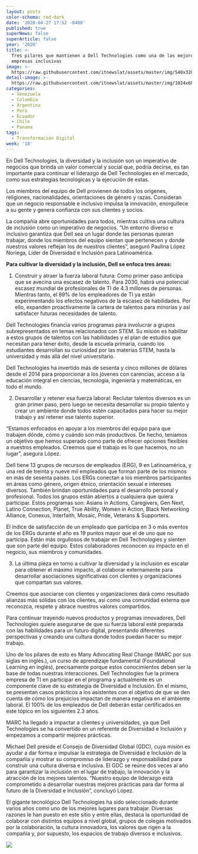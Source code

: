 ```yaml
---
layout: posts
color-schema: red-dark
date: '2020-04-27 17:52 -0400'
published: true
superNews: false
superArticle: false
year: '2020'
title: >-
  Tres pilares que mantienen a Dell Technologies como una de las mejores
  empresas inclusivas
image: >-
  https://raw.githubusercontent.com/itnewslat/assets/master/img/540x320/Reunion-Ejecutivos-p.jpg
detail-image: >-
  https://raw.githubusercontent.com/itnewslat/assets/master/img/1024x680/Reunion-Ejecutivos-g.jpg
categories:
  - Venezuela
  - Colombia
  - Argentina
  - Perú
  - Ecuador
  - Chile
  - Panama
tags:
  - Transformación Digital
week: '18'
---
```

En Dell Technologies, la diversidad y la inclusión son un imperativo de negocios que brinda un valor comercial y social que, podría decirse, es tan importante para continuar el liderazgo de Dell Technologies en el mercado, como sus estrategias tecnológicas y la ejecución de estas.

Los miembros del equipo de Dell provienen de todos los orígenes, religiones, nacionalidades, orientaciones de género y razas. Consideran que un negocio responsable e inclusivo impulsa la innovación, enorgullece a su gente y genera confianza con sus clientes y socios.

La compañía abre oportunidades para todos, mientras cultiva una cultura de inclusión como un imperativo de negocios. “Un entorno diverso e inclusivo garantiza que Dell sea un lugar donde las personas quieran trabajar, donde los miembros del equipo sientan que pertenecen y donde nuestros valores reflejan los de nuestros clientes”, aseguró Paulina López Noriega, Líder de Diversidad e Inclusión para Latinoamérica.

**Para cultivar la diversidad y la inclusión, Dell se enfoca tres áreas:**

1.	Construir y atraer la fuerza laboral futura: Como primer paso anticipa que se avecina una escasez de talento. Para 2030, habrá una potencial escasez mundial de profesionales de TI de 4.3 millones de personas. Mientras tanto, el 89% de los empleadores de TI ya están experimentando los efectos negativos de la escasez de habilidades. Por ello, expanden proactivamente la cartera de talentos para minorías y así satisfacer futuras necesidades de talento.

Dell Technologies financia varios programas para involucrar a grupos subrepresentados en temas relacionados con STEM. Su misión es habilitar a estos grupos de talentos con las habilidades y el plan de estudios que necesitan para tener éxito, desde la escuela primaria, cuando los estudiantes desarrollan su curiosidad por las materias STEM, hasta la universidad y más allá del nivel universitario.

Dell Technologies ha invertido más de sesenta y cinco millones de dólares desde el 2014 para proporcionar a los jóvenes con carencias, acceso a la educación integral en ciencias, tecnología, ingeniería y matemáticas, en todo el mundo.

2.	Desarrollar y retener esa fuerza laboral: Reclutar talentos diversos es un gran primer paso, pero luego se necesita desarrollar su propio talento y crear un ambiente donde todos estén capacitados para hacer su mejor trabajo y así retener ese talento superior.

“Estamos enfocados en apoyar a los miembros del equipo para que trabajen dónde, cómo y cuándo son más productivos. De hecho, teníamos un objetivo que hemos superado como parte de ofrecer opciones flexibles a nuestros empleados. Creemos que el trabajo es lo que hacemos, no un lugar”, asegura López.

Dell tiene 13 grupos de recursos de empleados (ERG), 9 en Latinoamérica, y una red de treinta y nueve mil empleados que forman parte de los mismos en más de sesenta países. Los ERGs conectan a los miembros participantes en áreas como género, origen étnico, orientación sexual e intereses diversos. También brindan oportunidades para el desarrollo personal y profesional. Todos los grupos están abiertos a cualquiera que quiera participar. Estos programas son: Asians in Actions, Caregivers, Gen Next, Latino Connection, Planet, True Ability, Women in Action, Black Networking Alliance, Conexus, Interfaith, Mosaic, Pride, Veterans & Supporters.

El índice de satisfacción de un empleado que participa en 3 o más eventos de los ERGs durante el año es 19 puntos mayor que el de uno que no participa. Están más orgullosos de trabajar en Dell Technologies y sienten que son parte del equipo.  Estos colaboradores reconocen su impacto en el negocio, sus miembros y comunidades.

3.	La última pieza en torno a cultivar la diversidad y la inclusión es escalar para obtener el máximo impacto, al colaborar externamente para desarrollar asociaciones significativas con clientes y organizaciones que compartan sus valores.
 
Creemos que asociarse con clientes y organizaciones dará como resultado alianzas más sólidas con los clientes, así como una comunidad externa que reconozca, respete y abrace nuestros valores compartidos.

Para continuar trayendo nuevos productos y programas innovadores, Dell Technologies quiere asegurarse de que su fuerza laboral esté preparada con las habilidades para un futuro digital, presentando diferentes perspectivas y creando una cultura donde todos puedan hacer su mejor trabajo. 

Uno de los pilares de esto es Many Advocating Real Change (MARC por sus siglas en inglés.), un curso de aprendizaje fundamental (Foundational Learning en inglés), precisamente porque estos conocimientos deben ser la base de todas nuestras interacciones. Dell Technologies fue la primera empresa de TI en participar en el programa y actualmente es un componente clave de su estrategia de Diversidad e Inclusión.  En el mismo, se presentan casos prácticos a los asistentes con el objetivo de que se den cuenta de cómo los prejuicios impactan de manera negativa en el ambiente laboral. El 100% de los empleados de Dell deberán estar certificados en este tópico en los siguientes 2.3 años. 

MARC ha llegado a impactar a clientes y universidades, ya que Dell Technologies se ha convertido en un referente de Diversidad e Inclusión y empezamos a compartir mejores prácticas.

Michael Dell preside el Consejo de Diversidad Global (GDC), cuya misión es ayudar a dar forma e impulsar la estrategia de Diversidad e Inclusión de la compañía y mostrar su compromiso de liderazgo y responsabilidad para construir una cultura diversa e inclusiva. El GDC se reúne dos veces al año para garantizar la inclusión en el lugar de trabajo, la innovación y la atracción de los mejores talentos. “Nuestro equipo de liderazgo está comprometido a desarrollar nuestras mejores prácticas para dar forma al futuro de la Diversidad e Inclusión”, concluyó López.

El gigante tecnológico Dell Technologies ha sido seleccionado durante varios años como uno de los mejores lugares para trabajar.  Diversas razones le han puesto en este sitio y entre ellas, destaca la oportunidad de colaborar con distintos equipos a nivel global, grupos de colegas motivados por la colaboración, la cultura innovadora, los valores que rigen a la compañía y, por supuesto, los espacios de trabajo diversos e inclusivos. 

<img src="https://tracker.metricool.com/c3po.jpg?hash=56f88a41e39ab42c063cc51676587a04"/>